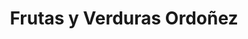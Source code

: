 ---
title: "Frutas y Verduras Ordoñez"
url: /dulce-nombre-de-culmi/frutas-y-verduras-ordonez/
shop: frutería
---
